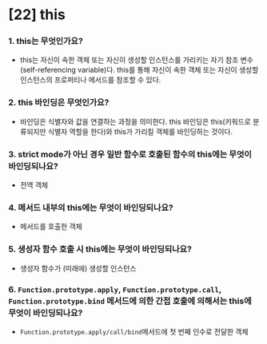 # [22] this

### 1. this는 무엇인가요?

- this는 자신이 속한 객체 또는 자신이 생성할 인스턴스를 가리키는 자기 참조 변수(self-referencing variable)다. this를 통해 자신이 속한 객체 또는 자신이 생성할 인스턴스의 프로퍼티나 메서드를 참조할 수 있다.

### 2. this 바인딩은 무엇인가요?

- 바인딩은 식별자와 값을 연결하는 과정을 의미한다. this 바인딩은 this(키워드로 분류되지만 식별자 역할을 한다)와 this가 가리킬 객체를 바인딩하는 것이다.

### 3. strict mode가 아닌 경우 일반 함수로 호출된 함수의 this에는 무엇이 바인딩되나요?

- 전역 객체

### 4. 메서드 내부의 this에는 무엇이 바인딩되나요?

- 메서드를 호출한 객체

### 5. 생성자 함수 호출 시 this에는 무엇이 바인딩되나요?

- 생성자 함수가 (미래에) 생성할 인스턴스

### 6. `Function.prototype.apply`, `Function.prototype.call`, `Function.prototype.bind` 메서드에 의한 간접 호출에 의해서는 this에 무엇이 바인딩되나요?

- `Function.prototype.apply/call/bind`메서드에 첫 번째 인수로 전달한 객체
